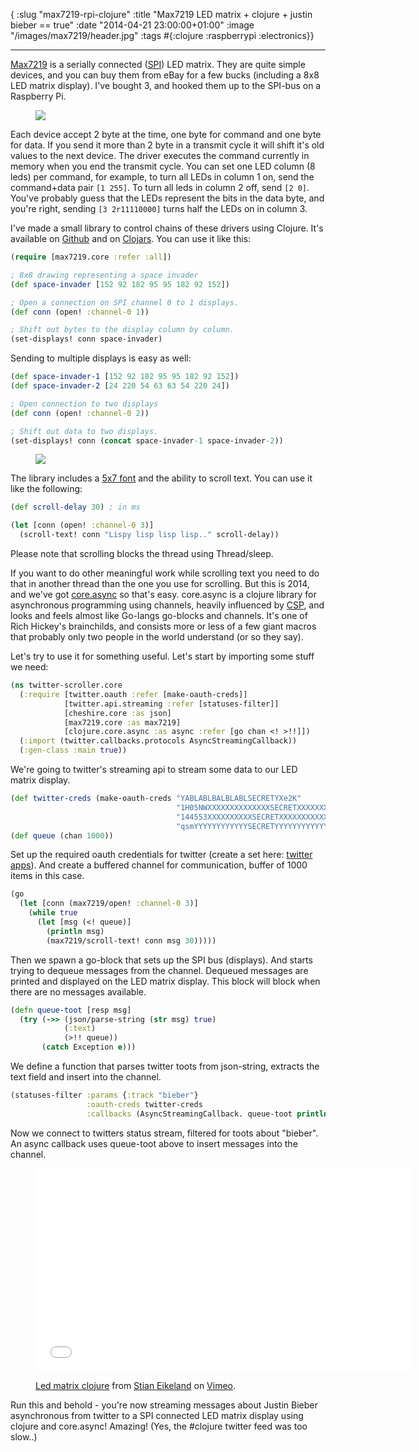 { :slug "max7219-rpi-clojure"
  :title "Max7219 LED matrix + clojure + justin bieber == true"
  :date "2014-04-21 23:00:00+01:00"
  :image "/images/max7219/header.jpg"
  :tags #{:clojure :raspberrypi :electronics}}

------

[Max7219](http://pdfserv.maximintegrated.com/en/ds/MAX7219-MAX7221.pdf) is a serially connected ([SPI](http://en.wikipedia.org/wiki/Serial_Peripheral_Interface_Bus)) LED matrix. They are quite simple devices, and you can buy them from eBay for a few bucks (including a 8x8 LED matrix display). I've bought 3, and hooked them up to the SPI-bus on a Raspberry Pi.

<figure class='half'>
    <img src="/images/max7219/max7219-led.jpg">
</figure>

Each device accept 2 byte at the time, one byte for command and one byte for data. If you send it more than 2 byte in a transmit cycle it will shift it's old values to the next device. The driver executes the command currently in memory when you end the transmit cycle. You can set one LED column (8 leds) per command, for example, to turn all LEDs in column 1 on, send the command+data pair `[1 255]`. To turn all leds in column 2 off, send `[2 0]`. You've probably guess that the LEDs represent the bits in the data byte, and you're right, sending `[3 2r11110000]` turns half the LEDs on in column 3.

I've made a small library to control chains of these drivers using Clojure. It's available on [Github](https://github.com/stianeikeland/max7219-clj) and on [Clojars](https://clojars.org/max7219). You can use it like this:

~~~ clojure
(require [max7219.core :refer :all])

; 8x8 drawing representing a space invader
(def space-invader [152 92 182 95 95 182 92 152])

; Open a connection on SPI channel 0 to 1 displays.
(def conn (open! :channel-0 1))

; Shift out bytes to the display column by column.
(set-displays! conn space-invader)
~~~

Sending to multiple displays is easy as well:

~~~ clojure
(def space-invader-1 [152 92 182 95 95 182 92 152])
(def space-invader-2 [24 220 54 63 63 54 220 24])

; Open connection to two displays
(def conn (open! :channel-0 2))

; Shift out data to two displays.
(set-displays! conn (concat space-invader-1 space-invader-2))
~~~

<figure>
    <img src="/images/max7219/anim.gif">
</figure>

The library includes a [5x7 font](https://github.com/stianeikeland/max7219-clj/blob/master/src/max7219/font.clj) and the ability to scroll text. You can use it like the following:

~~~ clojure
(def scroll-delay 30) ; in ms

(let [conn (open! :channel-0 3)]
  (scroll-text! conn "Lispy lisp lisp lisp.." scroll-delay))
~~~

Please note that scrolling blocks the thread using Thread/sleep.

If you want to do other meaningful work while scrolling text you need to do that in another thread than the one you use for scrolling. But this is 2014, and we've got [core.async](https://github.com/clojure/core.async) so that's easy. core.async is a clojure library for asynchronous programming using channels, heavily influenced by [CSP](http://en.wikipedia.org/wiki/Communicating_sequential_processes), and looks and feels almost like Go-langs go-blocks and channels. It's one of Rich Hickey's brainchilds, and consists more or less of a few giant macros that probably only two people in the world understand (or so they say).

Let's try to use it for something useful. Let's start by importing some stuff we need:

~~~ clojure
(ns twitter-scroller.core
  (:require [twitter.oauth :refer [make-oauth-creds]]
            [twitter.api.streaming :refer [statuses-filter]]
            [cheshire.core :as json]
            [max7219.core :as max7219]
            [clojure.core.async :as async :refer [go chan <! >!!]])
  (:import (twitter.callbacks.protocols AsyncStreamingCallback))
  (:gen-class :main true))
~~~

We're going to twitter's streaming api to stream some data to our LED matrix display.

~~~ clojure
(def twitter-creds (make-oauth-creds "YABLABLBALBLABLSECRETYXe2K"
                                     "1H05NWXXXXXXXXXXXXXXSECRETXXXXXXXXXXofSGIrz2"
                                     "144553XXXXXXXXXXSECRETXXXXXXXXXXXXXXX6w1uhXKn3RkK2J"
                                     "qsmYYYYYYYYYYYYSECRETYYYYYYYYYYYYYYYYApE7qsNf"))
(def queue (chan 1000))
~~~

Set up the required oauth credentials for twitter (create a set here: [twitter apps](https://apps.twitter.com/)). And create a buffered channel for communication, buffer of 1000 items in this case.

~~~ clojure
(go
  (let [conn (max7219/open! :channel-0 3)]
    (while true
      (let [msg (<! queue)]
        (println msg)
        (max7219/scroll-text! conn msg 30)))))
~~~

Then we spawn a go-block that sets up the SPI bus (displays). And starts trying to dequeue messages from the channel. Dequeued messages are printed and displayed on the LED matrix display. This block will block when there are no messages available.

~~~ clojure
(defn queue-toot [resp msg]
  (try (->> (json/parse-string (str msg) true)
            (:text)
            (>!! queue))
       (catch Exception e)))
~~~

We define a function that parses twitter toots from json-string, extracts the text field and insert into the channel.

~~~ clojure
(statuses-filter :params {:track "bieber"}
                 :oauth-creds twitter-creds
                 :callbacks (AsyncStreamingCallback. queue-toot println println))
~~~

Now we connect to twitters status stream, filtered for toots about "bieber". An async callback uses queue-toot above to insert messages into the channel.

<figure>
    <iframe src="//player.vimeo.com/video/92539944" width="600" height="325" frameborder="0" webkitallowfullscreen mozallowfullscreen allowfullscreen></iframe> <p><a href="http://vimeo.com/92539944">Led matrix clojure</a> from <a href="http://vimeo.com/eikeland">Stian Eikeland</a> on <a href="https://vimeo.com">Vimeo</a>.</p>
</figure>

Run this and behold - you're now streaming messages about Justin Bieber asynchronous from twitter to a SPI connected LED matrix display using clojure and core.async! Amazing! (Yes, the #clojure twitter feed was too slow..)
